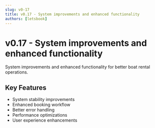 ```yaml
---
slug: v0-17
title: v0.17 - System improvements and enhanced functionality
authors: [letsbook]
---
```


# v0.17 - System improvements and enhanced functionality

System improvements and enhanced functionality for better boat rental operations.

## Key Features

- System stability improvements
- Enhanced booking workflow
- Better error handling
- Performance optimizations
- User experience enhancements
